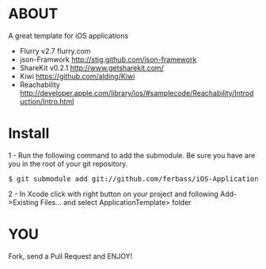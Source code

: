 # ABOUT
A great template for iOS applications

- Flurry v2.7 flurry.com
- json-Framwork http://stig.github.com/json-framework
- ShareKit v0.2.1 http://www.getsharekit.com/
- Kiwi https://github.com/alding/Kiwi
- Reachability http://developer.apple.com/library/ios/#samplecode/Reachability/Introduction/Intro.html

# Install

1 - Run the following command to add the submodule. Be sure you have are you in the root of your git repository.
<pre>
$ git submodule add git://github.com/ferbass/iOS-ApplicationTemplate.git ApplicationTemplate
</pre>
2 - In Xcode click with right button on your project and following Add->Existing Files... and select ApplicationTemplate> folder

# YOU
Fork, send a Pull Request
and ENJOY!
